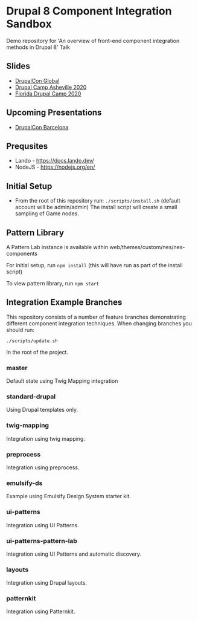 # Drupal 8 Component Integration Sandbox

Demo repository for 'An overview of front-end component integration methods in Drupal 8' Talk

## Slides
* [DrupalCon Global](https://noti.st/brianperry/RB3lSA/an-overview-of-drupal-front-end-component-integration-methods)
* [Drupal Camp Asheville 2020](https://noti.st/brianperry/CXc9hM/an-overview-of-drupal-front-end-component-integration-methods)
* [Florida Drupal Camp 2020](https://noti.st/brianperry/qKHUXG/an-overview-of-drupal-8-front-end-component-integration-methods)

## Upcoming Presentations
* [DrupalCon Barcelona](https://events.drupal.org/barcelona2020/preliminary-program)

## Prequsites
* Lando - https://docs.lando.dev/
* NodeJS - https://nodejs.org/en/

## Initial Setup
* From the root of this repository run:
`./scripts/install.sh`
(default account will be admin/admin)
The install script will create a small sampling of Game nodes.

## Pattern Library

A Pattern Lab instance is available within web/themes/custom/nes/nes-components

For initial setup, run `npm install` (this will have run as part of the install script)

To view pattern library, run `npm start`

## Integration Example Branches

This repository consists of a number of feature branches demonstrating different
component integration techniques. When changing branches you should run:

`./scripts/update.sh`

In the root of the project.

### master

Default state using Twig Mapping integration

### standard-drupal

Using Drupal templates only.

### twig-mapping

Integration using twig mapping.

### preprocess

Integration using preprocess.

### emulsify-ds

Example using Emulsify Design System starter kit.

### ui-patterns

Integration using UI Patterns.

### ui-patterns-pattern-lab

Integration using UI Patterns and automatic discovery.

### layouts

Integration using Drupal layouts.

### patternkit

Integration using Patternkit.